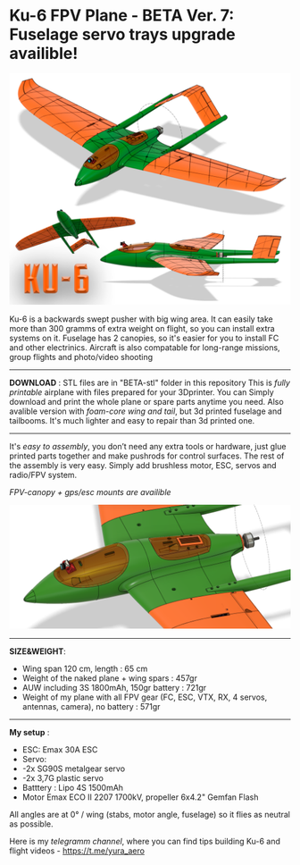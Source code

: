 # Ku-6 FPV Plane - BETA Ver. 7: Fuselage servo trays upgrade availible!
![alt text](https://github.com/YuRa-Aero/Ku-6-FPV-Plane/blob/images/Ku-6.jpg?raw=true)



 Ku-6 is a backwards swept pusher with big wing area. It can easily take more than 300 gramms of extra weight on flight, so you can install extra systems on it. 
Fuselage has 2 canopies, so it's easier for you to install FC and other electrinics. Aircraft is also compatable for long-range missions, group flights and photo/video shooting
___
**DOWNLOAD** : STL files are in "BETA-stl" folder in this repository
 This is *fully printable* airplane with files prepared for your 3Dprinter. You can Simply download and print
the whole plane or spare parts anytime you need.
Also avalible version with *foam-core wing and tail*, but 3d printed fuselage and tailbooms. It's much lighter and easy to repair than 3d printed one.
___
 It's *easy to assembly*, you don’t need any extra tools or hardware, just glue printed
parts together and make pushrods for control surfaces. The rest of the assembly is very
easy. Simply add brushless motor, ESC, servos and radio/FPV system. 

 *FPV-canopy + gps/esc mounts are availible* 
 
![alt text](https://github.com/YuRa-Aero/Ku-6-FPV-Plane/blob/images/View-34.png?raw=true)

___

**SIZE&WEIGHT**:
<ul>
      <li>Wing span 120 cm, length : 65 cm</li>
      <li>Weight of the naked plane + wing spars : 457gr</li>
      <li>AUW including 3S 1800mAh, 150gr battery : 721gr</li>
      <li>Weight of my plane with all FPV gear (FC, ESC, VTX, RX, 4 servos, antennas, camera), no battery : 571gr </li>
</ul>

___

**My setup** :
- ESC: Emax 30A ESC
- Servo:
- -2x SG90S metalgear servo
- -2x 3,7G plastic servo
- Batttery : Lipo 4S 1500mAh
- Motor Emax ECO II 2207 1700kV, propeller 6x4.2" Gemfan Flash
  
 All angles are at 0° / wing (stabs, motor angle, fuselage) so it flies as neutral as possible.

Here is my *telegramm channel*, where you can find tips building Ku-6 and flight videos - https://t.me/yura_aero 



